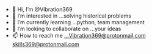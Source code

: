 - 👋 Hi, I’m @Vibration369
- 👀 I’m interested in ...solving historical problems
- 🌱 I’m currently learning ...python, team management 
- 💞️ I’m looking to collaborate on ...your ideas
- 📫 How to reach me ...Vibration369@protonmail.com skills369@protonmail.com

<!---
Vibration369/Vibration369 is a ✨ special ✨ repository because its `README.md` (this file) appears on your GitHub profile.
You can click the Preview link to take a look at your changes.
--->
